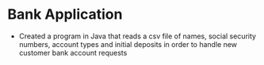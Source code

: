 # Bank Application

* Created a program in Java that reads a csv file of names, social security numbers, account types and initial deposits in order to handle new customer bank account requests 
